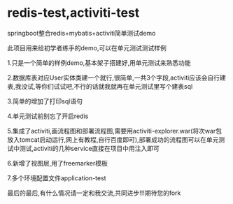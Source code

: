 # redis-test,activiti-test
<p>springboot整合redis+mybatis+activiti简单测试demo</p>
<p>此项目用来给初学者练手的demo,可以在单元测试测试样例</p>
<p>1.只是一个简单的样例demo,基本架子搭建好,用单元测试来熟悉功能</p>
<p>2.数据库表对应User实体类建一个就行,很简单,一共3个字段,activiti应该会自行建表,我没试,等你们试试吧,不行的话就我就再在单元测试里写个建表sql</p>
<p>3.简单的增加了打印sql语句</p>
<p>4.单元测试前别忘了开启redis</p>
<p>5.集成了activiti,画流程图和部署流程图,需要用activiti-explorer.war(将次war包放入tomcat启动运行,网上有教程,自行百度即可),部署成功的流程图可以在单元测试中测试,activiti的几种service直接在项目中用注入即可<p>


<p>6.新增了视图层,用了freemarker模板</p>
<p>7.多个环境配置文件application-test</p>



最后的最后,有什么情况请一定和我交流,共同进步!!!期待您的fork